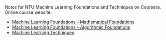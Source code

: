 Notes for NTU Machine Learning Foundations and Techniques on Coursera.<br>
Online course website:
* [Machine Learning Foundations - Mathematical Foundations](https://www.coursera.org/learn/ntumlone-mathematicalfoundations)
* [Machine Learning Foundations - Algorithmic Foundations](https://www.coursera.org/learn/ntumlone-algorithmicfoundations)
* [Machine Learning Techniques](https://www.coursera.org/learn/machine-learning-techniques)
